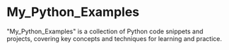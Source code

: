 # My_Python_Examples
"My_Python_Examples" is a collection of Python code snippets and projects, covering key concepts and techniques for learning and practice.

